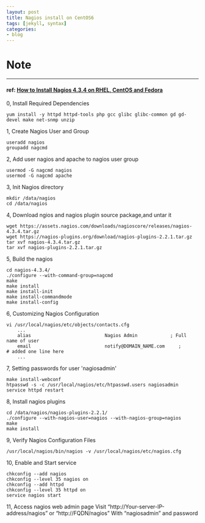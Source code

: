 ```yaml
---
layout: post
title: Nagios install on CentOS6
tags: [jekyll, syntax]
categories:
- blog
---
```


# Note
---

#### ref: [How to Install Nagios 4.3.4 on RHEL, CentOS and Fedora](https://www.tecmint.com/install-nagios-in-linux/)  


0, Install Required Dependencies  

    yum install -y httpd httpd-tools php gcc glibc glibc-common gd gd-devel make net-snmp unzip

1, Create Nagios User and Group  

    useradd nagios
    groupadd nagcmd

2, Add user nagios and apache to nagios user group  

    usermod -G nagcmd nagios
    usermod -G nagcmd apache

3, Init Nagios directory  

    mkdir /data/nagios
    cd /data/nagios

4, Download ngios and nagios plugin source package,and untar it

    wget https://assets.nagios.com/downloads/nagioscore/releases/nagios-4.3.4.tar.gz
    wget https://nagios-plugins.org/download/nagios-plugins-2.2.1.tar.gz
    tar xvf nagios-4.3.4.tar.gz
    tar xvf nagios-plugins-2.2.1.tar.gz

5, Build the nagios

    cd nagios-4.3.4/
    ./configure --with-command-group=nagcmd
    make
    make install
    make install-init
    make install-commandmode
    make install-config

6, Customizing Nagios Configuration

    vi /usr/local/nagios/etc/objects/contacts.cfg
        ...
        alias                           Nagios Admin            ; Full name of user
        email                           notify@DOMAIN_NAME.com     ;          # added one line here
        ...

7, Setting passwords for user 'nagiosadmin'

    make install-webconf
    htpasswd -s -c /usr/local/nagios/etc/htpasswd.users nagiosadmin
    service httpd restart

8, Install nagios plugins

    cd /data/nagios/nagios-plugins-2.2.1/
    ./configure --with-nagios-user=nagios --with-nagios-group=nagios
    make
    make install

9, Verify Nagios Configuration Files

    /usr/local/nagios/bin/nagios -v /usr/local/nagios/etc/nagios.cfg

10, Enable and Start service

    chkconfig --add nagios
    chkconfig --level 35 nagios on
    chkconfig --add httpd
    chkconfig --level 35 httpd on
    service nagios start  

11, Access nagios web admin page
    Visit “http://Your-server-IP-address/nagios” or “http://FQDN/nagios” 
    With  “nagiosadmin” and password
